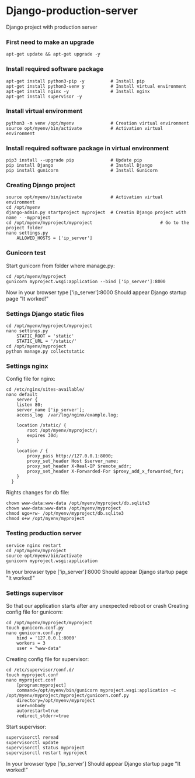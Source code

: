 # Django-production-server
Django project with production server

### First need to make an upgrade
```
apt-get update && apt-get upgrade -y
```

### Install required software package
```
apt-get install python3-pip -y          # Install pip
apt-get install python3-venv y          # Install virtual environment
apt-get install nginx -y                # Install nginx
apt-get install supervisor -y
```

### Install virtual environment
```
python3 -m venv /opt/myenv              # Creation virtual environment
source opt/myenv/bin/activate           # Activation virtual environment
```

### Install required software package in virtual environment
```
pip3 install --upgrade pip              # Update pip
pip install Django                      # Install Django
pip install gunicorn                    # Install Gunicorn
```

### Creating Django project
```
source opt/myenv/bin/activate           # Activation virtual environment
cd /opt/myenv
django-admin.py startproject myproject  # Creatin Django project with name - -myproject
cd /opt/myenv/myproject/myproject                          # Go to the project folder
nano settings.py
    ALLOWED_HOSTS = ['ip_server']
```

### Gunicorn test
Start gunicorn from folder where manage.py:
```
cd /opt/myenv/myproject
gunicorn myproject.wsgi:application --bind ['ip_server']:8000
```
Now in your browser type ['ip_server']:8000
Should appear Django startup page "It worked!"

### Settings Django static files
```
cd /opt/myenv/myproject/myproject 
nano settings.py
    STATIC_ROOT = 'static'
    STATIC_URL = '/static/'
cd /opt/myenv/myproject
python manage.py collectstatic
```

### Settings nginx
Config file for nginx:
```
cd /etc/nginx/sites-available/
nano default
    server {
    listen 80;
    server_name ['ip_server'];
    access_log  /var/log/nginx/example.log;

    location /static/ {
        root /opt/myenv/myproject/;
        expires 30d;
    }

    location / {
        proxy_pass http://127.0.0.1:8000; 
        proxy_set_header Host $server_name;
        proxy_set_header X-Real-IP $remote_addr;
        proxy_set_header X-Forwarded-For $proxy_add_x_forwarded_for;
    }
  }
```
Rights changes for db file:
```
chown www-data:www-data /opt/myenv/myproject/db.sqlite3
chown www-data:www-data /opt/myenv/myproject
chmod ugo+rw- /opt/myenv/myproject/db.sqlite3
chmod o+w /opt/myenv/myproject
```

### Testing production server
```
service nginx restart
cd /opt/myenv/myproject
source opt/myenv/bin/activate
gunicorn myproject.wsgi:application
```
In your browser type ['ip_server']:8000
Should appear Django startup page "It worked!"

### Settings supervisor
So that our application starts after any unexpected reboot or crash
Creating config file for gunicorn:
```
cd /opt/myenv/myproject/myproject
touch gunicorn.conf.py
nano gunicorn.conf.py
    bind = '127.0.0.1:8000'
    workers = 3
    user = "www-data"
```
Creating config file for supervisor:
```
cd /etc/supervisor/conf.d/
touch myproject.conf
nano myproject.conf
    [program:myproject]
    command=/opt/myenv/bin/gunicorn myproject.wsgi:application -c /opt/myenv/myproject/myproject/gunicorn.conf.py
    directory=/opt/myenv/myproject
    user=nobody
    autorestart=true
    redirect_stderr=true
```
Start supervisor:
```
supervisorctl reread
supervisorctl update
supervisorctl status myproject
supervisorctl restart myproject
```
In your browser type ['ip_server']
Should appear Django startup page "It worked!"
